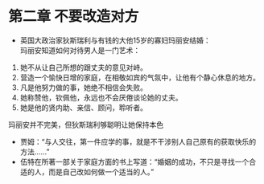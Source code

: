 # 第二章 不要改造对方
- 英国大政治家狄斯瑞利与有钱的大他15岁的寡妇玛丽安结婚：    
玛丽安知道如何对待男人是一门艺术：  
1) 她不从让自己所想的跟丈夫的意见对峙。   
2) 营造一个愉快日增的家庭，在相敬如宾的气氛中，让他有个静心休息的地方。  
3) 凡是他努力做的事，她绝不相信会失败。   
4) 她称赞他，钦佩他，永远也不会厌倦谈论她的丈夫。
5) 她是他的贤内助、亲信、顾问，聆听者。   

玛丽安并不完美，但狄斯瑞利够聪明让她保持本色

- 贾姆：“与人交往，第一件应学的事，就是不干涉别人自己原有的获取快乐的方法......”
- 伍特在所著一部关于家庭方面的书上写道：“婚姻的成功，不只是寻找一个合适的人，而是自己改如何做一个适当的人。”